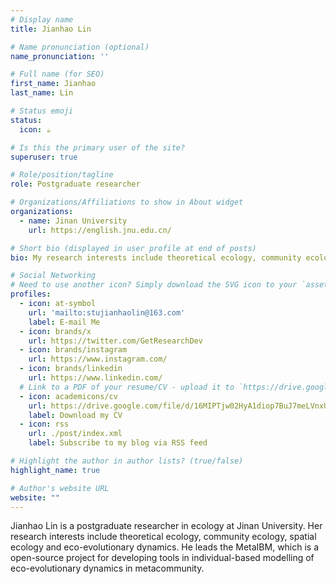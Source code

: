 ```yaml
---
# Display name
title: Jianhao Lin

# Name pronunciation (optional)
name_pronunciation: ''

# Full name (for SEO)
first_name: Jianhao
last_name: Lin

# Status emoji
status:
  icon: ☕️

# Is this the primary user of the site?
superuser: true

# Role/position/tagline
role: Postgraduate researcher

# Organizations/Affiliations to show in About widget
organizations:
  - name: Jinan University
    url: https://english.jnu.edu.cn/

# Short bio (displayed in user profile at end of posts)
bio: My research interests include theoretical ecology, community ecology, spatial ecology and eco-evolutionary dynamics. 

# Social Networking
# Need to use another icon? Simply download the SVG icon to your `assets/media/icons/` folder.
profiles:
  - icon: at-symbol
    url: 'mailto:stujianhaolin@163.com'
    label: E-mail Me
  - icon: brands/x
    url: https://twitter.com/GetResearchDev
  - icon: brands/instagram
    url: https://www.instagram.com/
  - icon: brands/linkedin
    url: https://www.linkedin.com/
  # Link to a PDF of your resume/CV - upload it to `https://drive.google.com/file/d/16MIPTjw02HyA1diop7BuJ7meLVnxUptg/view?usp=drive_link`
  - icon: academicons/cv
    url: https://drive.google.com/file/d/16MIPTjw02HyA1diop7BuJ7meLVnxUptg/view?usp=drive_link
    label: Download my CV
  - icon: rss
    url: ./post/index.xml
    label: Subscribe to my blog via RSS feed

# Highlight the author in author lists? (true/false)
highlight_name: true

# Author's website URL
website: ""
---
```


Jianhao Lin is a postgraduate researcher in ecology at Jinan University. Her research interests include
theoretical ecology, community ecology, spatial ecology and eco-evolutionary dynamics. He leads the MetaIBM, which is
a open-source project for developing tools in individual-based modelling of eco-evolutionary dynamics in metacommunity. 
